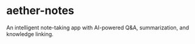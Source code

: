 # aether-notes
An intelligent note-taking app with AI-powered Q&amp;A, summarization, and knowledge linking.
